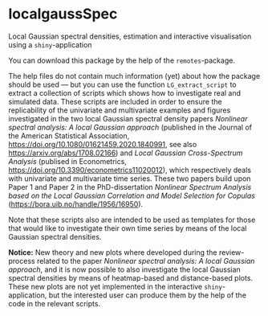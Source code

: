 # localgaussSpec
Local Gaussian spectral densities, estimation and interactive
visualisation using a `shiny`-application


You can download this package by the help of the `remotes`-package.


The help files do not contain much information (yet) about how the
package should be used — but you can use the function
`LG_extract_script` to extract a collection of scripts which shows how
to investigate real and simulated data.  These scripts are included in
order to ensure the replicability of the univariate and multivariate
examples and figures investigated in the two local Gaussian spectral
density papers _Nonlinear spectral analysis: A local Gaussian
approach_ (published in the Journal of the American Statistical
Association, https://doi.org/10.1080/01621459.2020.1840991, see also
https://arxiv.org/abs/1708.02166) and _Local Gaussian Cross-Spectrum
Analysis_ (publised in Econometrics,
https://doi.org/10.3390/econometrics11020012), which respectively
deals with univariate and multivariate time series.  These two papers
build upon Paper 1 and Paper 2 in the PhD-dissertation _Nonlinear
Spectrum Analysis based on the Local Gaussian Correlation and Model
Selection for Copulas_ (https://bora.uib.no/handle/1956/16950).

Note that these scripts also are intended to be used as templates for
those that would like to investigate their own time series by means of
the local Gaussian spectral densities.


**Notice:** New theory and new plots where developed during the
review-process related to the paper _Nonlinear spectral analysis: A
local Gaussian approach_, and it is now possible to also investigate
the local Gaussian spectral densities by means of heatmap-based and
distance-based plots.  These new plots are not yet implemented in the
interactive `shiny`-application, but the interested user can produce
them by the help of the code in the relevant scripts.
